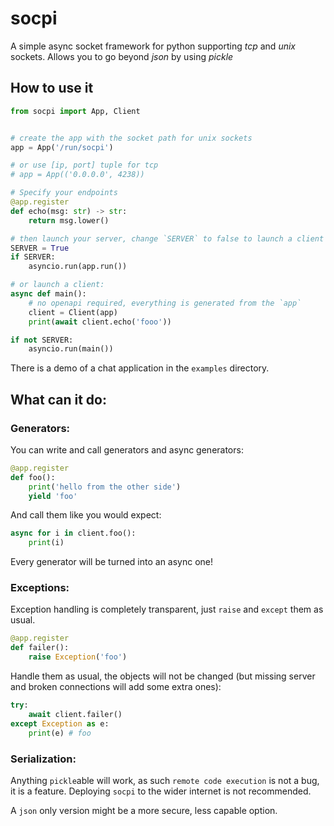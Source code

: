 # socpi

A simple async socket framework for python supporting *tcp* and *unix* sockets.
Allows you to go beyond *json* by using *pickle*

## How to use it

```python
from socpi import App, Client


# create the app with the socket path for unix sockets
app = App('/run/socpi')

# or use [ip, port] tuple for tcp
# app = App(('0.0.0.0', 4238))

# Specify your endpoints
@app.register
def echo(msg: str) -> str:
    return msg.lower()

# then launch your server, change `SERVER` to false to launch a client
SERVER = True
if SERVER:
    asyncio.run(app.run())

# or launch a client:
async def main():
    # no openapi required, everything is generated from the `app`
    client = Client(app)
    print(await client.echo('fooo'))

if not SERVER:
    asyncio.run(main())
```

There is a demo of a chat application in the `examples` directory.

## What can it do:

### Generators:

You can write and call generators and async generators:

```python
@app.register
def foo():
    print('hello from the other side')
    yield 'foo'
```

And call them like you would expect:

```python
async for i in client.foo():
    print(i)
```

Every generator will be turned into an async one!

### Exceptions:

Exception handling is completely transparent, just `raise` and `except` them 
as usual.

```python
@app.register
def failer():
    raise Exception('foo')
```

Handle them as usual, the objects will not be changed (but missing server and
broken connections will add some extra ones):

```python
try:
    await client.failer()
except Exception as e:
    print(e) # foo
```

### Serialization:

Anything `pickle`able will work, as such `remote code execution` is not a bug,
it is a feature. Deploying `socpi` to the wider internet is not recommended.

A `json` only version might be a more secure, less capable option.

